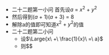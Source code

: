 - 二十二题第一小问 首先设$a\ =\ x^2\ +\ y^2$
- 然后得到$(a\ +\ 1)(a\ +\ 3)\ =\ 8$
- 解除a的值即可知道$x^2\ +\ y^2$的值
- 二十二题第二小问
	- 设$\Large{x\ +\ \frac{1}{x}\ =\ a}$
	- 则$$